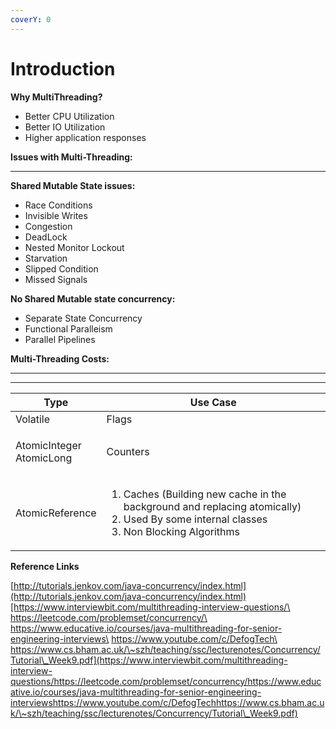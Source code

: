 ```yaml
---
coverY: 0
---
```


# Introduction

**Why MultiThreading?**&#x20;

* Better CPU Utilization
* Better IO Utilization
* Higher application responses

**Issues with Multi-Threading:**

****

**Shared Mutable State issues:**

* Race Conditions
* Invisible Writes
* Congestion
* DeadLock
* Nested Monitor Lockout
* Starvation
* Slipped Condition
* Missed Signals

**No Shared Mutable state concurrency:**

* Separate State Concurrency
* Functional Paralleism
*   Parallel Pipelines



**Multi-Threading Costs:**

****

****



| Type                               | Use Case                                                                                                                                                       |
| ---------------------------------- | -------------------------------------------------------------------------------------------------------------------------------------------------------------- |
| Volatile                           | Flags                                                                                                                                                          |
| <p>AtomicInteger<br>AtomicLong</p> | Counters                                                                                                                                                       |
| AtomicReference                    | <ol><li>Caches (Building new cache in the background and replacing atomically)</li><li>Used By some internal classes</li><li>Non Blocking Algorithms</li></ol> |





**Reference Links**

[http://tutorials.jenkov.com/java-concurrency/index.html](http://tutorials.jenkov.com/java-concurrency/index.html)[https://www.interviewbit.com/multithreading-interview-questions/\
https://leetcode.com/problemset/concurrency/\
https://www.educative.io/courses/java-multithreading-for-senior-engineering-interviews\
https://www.youtube.com/c/DefogTech\
https://www.cs.bham.ac.uk/\~szh/teaching/ssc/lecturenotes/Concurrency/Tutorial\_Week9.pdf](https://www.interviewbit.com/multithreading-interview-questions/https://leetcode.com/problemset/concurrency/https://www.educative.io/courses/java-multithreading-for-senior-engineering-interviewshttps://www.youtube.com/c/DefogTechhttps://www.cs.bham.ac.uk/\~szh/teaching/ssc/lecturenotes/Concurrency/Tutorial\_Week9.pdf)
